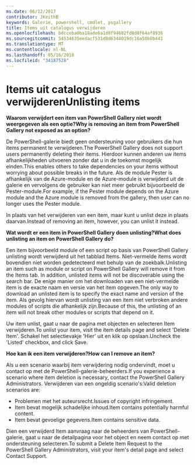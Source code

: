 ```yaml
---
ms.date: 06/12/2017
contributor: JKeithB
keywords: Galerie, powershell, cmdlet, psgallery
title: Items uit catalogus verwijderen
ms.openlocfilehash: bdcceba0ba18ade6a1d0f94602fd8d0f64af8936
ms.sourcegitcommit: 54534635eedacf531d8d6344019dc16a50b8b441
ms.translationtype: MT
ms.contentlocale: nl-NL
ms.lasthandoff: 05/16/2018
ms.locfileid: "34187528"
---
```

# <a name="unlisting-items"></a><span data-ttu-id="1eb21-103">Items uit catalogus verwijderen</span><span class="sxs-lookup"><span data-stu-id="1eb21-103">Unlisting items</span></span>

<span data-ttu-id="1eb21-104">**Waarom verwijdert een item van PowerShell Gallery niet wordt weergegeven als een optie?**</span><span class="sxs-lookup"><span data-stu-id="1eb21-104">**Why is removing an item from PowerShell Gallery not exposed as an option?**</span></span>

<span data-ttu-id="1eb21-105">De PowerShell-galerie biedt geen ondersteuning voor gebruikers die hun items permanent te verwijderen.</span><span class="sxs-lookup"><span data-stu-id="1eb21-105">The PowerShell Gallery does not support users permanently deleting their items.</span></span>
<span data-ttu-id="1eb21-106">Hierdoor kunnen anderen uw items afhankelijkheden uitvoeren zonder dat u in de toekomst mogelijk einden.</span><span class="sxs-lookup"><span data-stu-id="1eb21-106">This enables others to take dependencies on your items without worrying about possible breaks in the future.</span></span>
<span data-ttu-id="1eb21-107">Als de module Pester is afhankelijk van de Azure-module en de Azure-module is verwijderd uit de galerie en vervolgens de gebruiker kan niet meer gebruikt bijvoorbeeld de Pester-module.</span><span class="sxs-lookup"><span data-stu-id="1eb21-107">For example, if the Pester module depends on the Azure module and the Azure module is removed from the gallery, then user can no longer uses the Pester module.</span></span>

<span data-ttu-id="1eb21-108">In plaats van het verwijderen van een item, maar kunt u unlist deze in plaats daarvan.</span><span class="sxs-lookup"><span data-stu-id="1eb21-108">Instead of removing an item, however, you can unlist it instead.</span></span>

<span data-ttu-id="1eb21-109">**Wat wordt er een item in PowerShell Gallery doen unlisting?**</span><span class="sxs-lookup"><span data-stu-id="1eb21-109">**What does unlisting an item on PowerShell Gallery do?**</span></span>

<span data-ttu-id="1eb21-110">Een item bijvoorbeeld module of een script op basis van PowerShell Gallery unlisting wordt verwijderd uit het tabblad Items. Niet-vermelde items wordt bovendien niet worden gedetecteerd met behulp van de zoekbalk.</span><span class="sxs-lookup"><span data-stu-id="1eb21-110">Unlisting an item such as module or script on PowerShell Gallery will remove it from the Items tab. In addition, unlisted items will not be discoverable using the search bar.</span></span>
<span data-ttu-id="1eb21-111">De enige manier om het downloaden van een niet-vermelde item is de exacte naam en versie van het item opgeven.</span><span class="sxs-lookup"><span data-stu-id="1eb21-111">The only way to download an unlisted item is to specify the exact name and version of the item.</span></span>
<span data-ttu-id="1eb21-112">Als gevolg hiervan wordt unlisting van een item niet verbroken andere modules of scripts die afhankelijk zijn.</span><span class="sxs-lookup"><span data-stu-id="1eb21-112">Because of this, the unlisting of an item will not break other modules or scripts that depend on it.</span></span>

<span data-ttu-id="1eb21-113">Uw item unlist, gaat u naar de pagina met objecten en selecteren Item verwijderen.</span><span class="sxs-lookup"><span data-stu-id="1eb21-113">To unlist your item, visit the item details page and select 'Delete Item'.</span></span> <span data-ttu-id="1eb21-114">Schakel het selectievakje 'Hier' uit en klik op opslaan.</span><span class="sxs-lookup"><span data-stu-id="1eb21-114">Uncheck the 'Listed' checkbox, and click Save.</span></span>

<span data-ttu-id="1eb21-115">**Hoe kan ik een item verwijderen?**</span><span class="sxs-lookup"><span data-stu-id="1eb21-115">**How can I remove an item?**</span></span>

<span data-ttu-id="1eb21-116">Als u een scenario waarbij item verwijdering nodig ondervindt, moet u contact op met de PowerShell-galerie-beheerders.</span><span class="sxs-lookup"><span data-stu-id="1eb21-116">If you experience a scenario where item deletion is necessary, contact the PowerShell Gallery Administrators.</span></span>
<span data-ttu-id="1eb21-117">Verwijderen van een ongeldig scenario's:</span><span class="sxs-lookup"><span data-stu-id="1eb21-117">Valid deletion scenarios are:</span></span>
- <span data-ttu-id="1eb21-118">Problemen met het auteursrecht.</span><span class="sxs-lookup"><span data-stu-id="1eb21-118">Issues of copyright infringement.</span></span>
- <span data-ttu-id="1eb21-119">Item bevat mogelijk schadelijke inhoud.</span><span class="sxs-lookup"><span data-stu-id="1eb21-119">Item contains potentially harmful content.</span></span>
- <span data-ttu-id="1eb21-120">Item bevat gevoelige gegevens.</span><span class="sxs-lookup"><span data-stu-id="1eb21-120">Item contains sensitive data.</span></span>

<span data-ttu-id="1eb21-121">Dien een verwijderd Item aanvraag naar de beheerders van PowerShell-galerie, gaat u naar de detailpagina voor het object en neem contact op met ondersteuning selecteren.</span><span class="sxs-lookup"><span data-stu-id="1eb21-121">To submit a Delete Item Request to the PowerShell Gallery Administrators, visit your item's detail page and select Contact Support.</span></span>